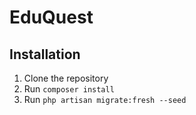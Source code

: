 # EduQuest

## Installation
1. Clone the repository
2. Run `composer install`
3. Run `php artisan migrate:fresh --seed`

